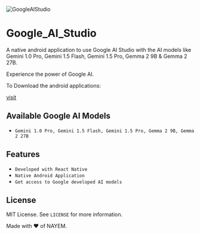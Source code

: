 ![GoogleAIStudio](https://github.com/nayemahmedniloy/AOSP_Tag_Tracker/assets/71997569/9dad3c10-85ba-4bed-9ad4-738cfb8a70d9)
# Google_AI_Studio
A native android application to use Google AI Studio with the AI models like Gemini 1.0 Pro, Gemini 1.5 Flash, Gemini 1.5 Pro, Gemma 2 9B & Gemma 2 27B.

Experience the power of Google AI.

<div><p>To Download the android applications:</p><a href="https://github.com/nayemahmedniloy/Google_AI_Studio/releases/">visit</a></div>

## Available Google AI Models

- `Gemini 1.0 Pro, Gemini 1.5 Flash, Gemini 1.5 Pro, Gemma 2 9B, Gemma 2 27B`

## Features
- `Developed with React Native`
- `Native Android Application`
- `Get access to Google developed AI models`
## License

MIT License. See `LICENSE` for more information.

Made with ❤ of NAYEM.
